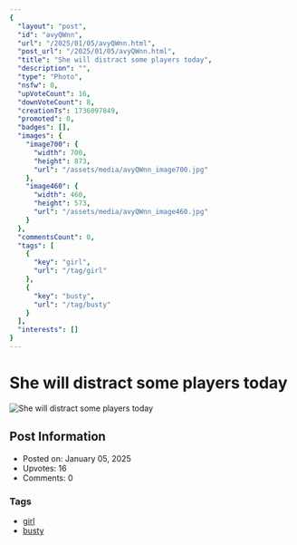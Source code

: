 ```yaml
---
{
  "layout": "post",
  "id": "avyQWnn",
  "url": "/2025/01/05/avyQWnn.html",
  "post_url": "/2025/01/05/avyQWnn.html",
  "title": "She will distract some players today",
  "description": "",
  "type": "Photo",
  "nsfw": 0,
  "upVoteCount": 16,
  "downVoteCount": 8,
  "creationTs": 1736097849,
  "promoted": 0,
  "badges": [],
  "images": {
    "image700": {
      "width": 700,
      "height": 873,
      "url": "/assets/media/avyQWnn_image700.jpg"
    },
    "image460": {
      "width": 460,
      "height": 573,
      "url": "/assets/media/avyQWnn_image460.jpg"
    }
  },
  "commentsCount": 0,
  "tags": [
    {
      "key": "girl",
      "url": "/tag/girl"
    },
    {
      "key": "busty",
      "url": "/tag/busty"
    }
  ],
  "interests": []
}
---
```


# She will distract some players today

![She will distract some players today](/assets/media/avyQWnn_image700.jpg)

## Post Information

- Posted on: January 05, 2025
- Upvotes: 16
- Comments: 0

### Tags

- [girl](/tag/girl)
- [busty](/tag/busty)
